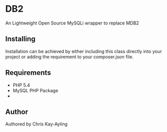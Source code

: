 DB2
===

An Lightweight Open Source MySQLi wrapper to replace MDB2

## Installing

Installation can be achieved by either including this class directly into your project or adding the requirement 
to your composer.json file.

## Requirements

* PHP 5.4
* MySQL PHP Package
* 

## Author

Authored by Chris Kay-Ayling


